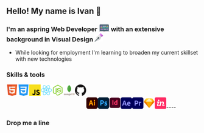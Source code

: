 ## Hello! My name is Ivan 👋

### I'm an aspring Web Developer <img alt="laptop icon" width="28px" src="/images/laptop.svg" /> with an extensive background in Visual Design <img alt="Pen tool" width="22px" src="/images/pen.svg" />

- While looking for employment I'm learning to broaden my current skillset with new technologies

### Skills & tools
<img align="left" style="margin-bottom: 5px" alt="Skill - HTML5" width="30px" src="images/html5.svg" />
<img align="left" style="margin-bottom: 5px" alt="Skill - CSS3" width="30px" src="images/css3.svg" />
<img align="left" style="margin-bottom: 5px" alt="Skill - Javascript" width="30px" src="images/javascript.svg" />
<img align="left" style="margin-bottom: 5px" alt="Skill - React" width="30px" src="images/react.svg" />
<img align="left" style="margin-bottom: 5px" alt="Skill - NodeJs" width="30px" src="images/node-js.svg" />
<img align="left" style="margin-bottom: 5px" alt="Skill - Mongo Db" width="30px" src="images/mongodb.svg" />
<img align="left" style="margin-bottom: 5px" alt="Skill - Github" width="30px" src="images/github.svg" />
<br><br>


<img align="left" style="margin-bottom: 5px" alt="Skill - Illustrator" width="30px" src="images/illustrator.svg" />
<img align="left" style="margin-bottom: 5px" alt="Skill - Photoshop" width="30px" src="images/photoshop.svg" />
<img align="left" style="margin-bottom: 5px" alt="Skill - InDesign" width="30px" src="images/indesign.svg" />
<img align="left" style="margin-bottom: 5px" alt="Skill - After Effects" width="30px" src="images/aftereffects.svg" />
<img align="left" style="margin-bottom: 5px" alt="Skill - Premiere Pro" width="30px" src="images/premiere.svg" />
<img align="left" style="margin-bottom: 5px" alt="Skill - Sketch App" width="30px" src="images/sketch.svg" />
<img align="left" style="margin-bottom: 5px" alt="Skill - Invision App" width="30px" src="images/invision.svg" />
<br>
----

### Drop me a line
